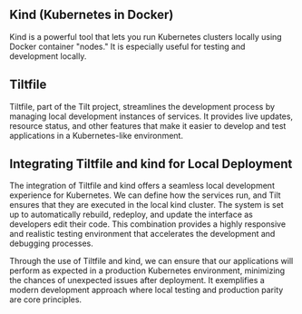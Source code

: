 ## Kind (Kubernetes in Docker)
Kind is a powerful tool that lets you run Kubernetes clusters locally using Docker container "nodes." It is especially useful for testing and development locally.

## Tiltfile
Tiltfile, part of the Tilt project, streamlines the development process by managing local development instances of services. It provides live updates, resource status, and other features that make it easier to develop and test applications in a Kubernetes-like environment.

## Integrating Tiltfile and kind for Local Deployment
The integration of Tiltfile and kind offers a seamless local development experience for Kubernetes. We can define how the services run, and Tilt ensures that they are executed in the local kind cluster. The system is set up to automatically rebuild, redeploy, and update the interface as developers edit their code. This combination provides a highly responsive and realistic testing environment that accelerates the development and debugging processes.

Through the use of Tiltfile and kind, we can ensure that our applications will perform as expected in a production Kubernetes environment, minimizing the chances of unexpected issues after deployment. It exemplifies a modern development approach where local testing and production parity are core principles.

